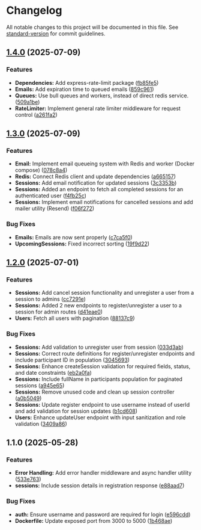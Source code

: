 # Changelog

All notable changes to this project will be documented in this file. See [standard-version](https://github.com/conventional-changelog/standard-version) for commit guidelines.

## [1.4.0](https://github.com/kobihanoch/pilatesapp-backend/compare/v1.3.0...v1.4.0) (2025-07-09)


### Features

* **Dependencies:** Add express-rate-limit package ([fb85fe5](https://github.com/kobihanoch/pilatesapp-backend/commit/fb85fe53ae992baf847e7db5a6cc89a1f9a91334))
* **Emails:** Add expiration time to queued emails ([859c961](https://github.com/kobihanoch/pilatesapp-backend/commit/859c96143771389009c42a7ac46e4296f3c16d40))
* **Queues:** Use bull queues and workers, instead of direct redis service. ([509a1be](https://github.com/kobihanoch/pilatesapp-backend/commit/509a1be9c8189b84b1ebadca61fae3d00a40bb86))
* **RateLimiter:** Implement general rate limiter middleware for request control ([a261fa2](https://github.com/kobihanoch/pilatesapp-backend/commit/a261fa2012d40c94d27067cfe234aaad73f541e9))

## [1.3.0](https://github.com/kobihanoch/pilatesapp-backend/compare/v1.2.0...v1.3.0) (2025-07-09)


### Features

* **Email:** Implement email queueing system with Redis and worker (Docker compose) ([078c8a4](https://github.com/kobihanoch/pilatesapp-backend/commit/078c8a4639ac1c117e75f5bc8aa08ca29a6f74a3))
* **Redis:** Connect Redis client and update dependencies ([a665157](https://github.com/kobihanoch/pilatesapp-backend/commit/a665157720075ddb82c20751354383c05c1b3ec5))
* **Sessions:** Add email notification for updated sessions ([3c3353b](https://github.com/kobihanoch/pilatesapp-backend/commit/3c3353b9e578447dbae4f5004a628b1eedf880bc))
* **Sessions:** Added an endpoint to fetch all completed sessions for an authenticated user ([f4fb25c](https://github.com/kobihanoch/pilatesapp-backend/commit/f4fb25c68d09eb07c836b858231f60910ac80ae2))
* **Sessions:** Implement email notifications for cancelled sessions and add mailer utility (Resend) ([f06f272](https://github.com/kobihanoch/pilatesapp-backend/commit/f06f27235138d7070cec0d7a34609eed7c89ddc6))


### Bug Fixes

* **Emails:** Emails are now sent properly ([c7ca5f0](https://github.com/kobihanoch/pilatesapp-backend/commit/c7ca5f0c856d72d62628e385f4d3896e36f9c04e))
* **UpcomingSessions:** Fixed incorrect sorting ([19f9d22](https://github.com/kobihanoch/pilatesapp-backend/commit/19f9d22692f1a19d810939b0db34a610b11676f3))

## [1.2.0](https://github.com/kobihanoch/pilatesapp-backend/compare/v1.1.0...v1.2.0) (2025-07-01)


### Features

* **Sessions:** Add cancel session functionality and unregister a user from a session to admins ([cc7291e](https://github.com/kobihanoch/pilatesapp-backend/commit/cc7291e6934a44de49b8c0fdeaefde01b7107d8d))
* **Sessions:** Added 2 new endpoints to register/unregister a user to a session for admin routes ([d41eae0](https://github.com/kobihanoch/pilatesapp-backend/commit/d41eae03cbab34dd43f668da5788e9382b8346b6))
* **Users:** Fetch all users with pagination ([88137c9](https://github.com/kobihanoch/pilatesapp-backend/commit/88137c94083cc7deba95b9c5cfeee2b51d77aaa9))


### Bug Fixes

* **Sessions:** Add validation to unregister user from session ([033d3ab](https://github.com/kobihanoch/pilatesapp-backend/commit/033d3ab9f207eb2fce2e3a39f55ba7a883813b89))
* **Sessions:** Correct route definitions for register/unregister endpoints and include participant ID in population ([3045693](https://github.com/kobihanoch/pilatesapp-backend/commit/3045693c331bc87b49525fddfa729f9e4a0bd9ea))
* **Sessions:** Enhance createSession validation for required fields, status, and date constraints ([eb2a0fa](https://github.com/kobihanoch/pilatesapp-backend/commit/eb2a0faeecceab7926a1e6d4b2ad9d7899500556))
* **Sessions:** Include fullName in participants population for paginated sessions ([a945e65](https://github.com/kobihanoch/pilatesapp-backend/commit/a945e650d547878bef4626b0c546b31720e6c9cf))
* **Sessions:** Remove unused code and clean up session controller ([a0b5049](https://github.com/kobihanoch/pilatesapp-backend/commit/a0b504912a8fcf9772e5486be2b2ca6a8f9f5bf2))
* **Sessions:** Update register endpoint to use username instead of userId and add validation for session updates ([b1cd608](https://github.com/kobihanoch/pilatesapp-backend/commit/b1cd608e522087fe7283466720952d90e1ad15ff))
* **Users:** Enhance updateUser endpoint with input sanitization and role validation ([3409a86](https://github.com/kobihanoch/pilatesapp-backend/commit/3409a86bd1153b12abeddf557838eed4140f0acb))

## 1.1.0 (2025-05-28)


### Features

* **Error Handling:** Add error handler middleware and async handler utility ([533e763](https://github.com/kobihanoch/pilatesapp-backend/commit/533e763dae352ef71f96c3c6b31d003f3eb632b5))
* **sessions:** Include session details in registration response ([e88aad7](https://github.com/kobihanoch/pilatesapp-backend/commit/e88aad769685613be5b709c7eca28bb00ee052b2))


### Bug Fixes

* **auth:** Ensure username and password are required for login ([e596cdd](https://github.com/kobihanoch/pilatesapp-backend/commit/e596cdd8dff2942bec56141505fa1524df9e2301))
* **Dockerfile:** Update exposed port from 3000 to 5000 ([1b468ae](https://github.com/kobihanoch/pilatesapp-backend/commit/1b468aec94382b69a24008803cbad31225c6d12d))
